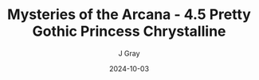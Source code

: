 ---
title: 'Mysteries of the Arcana - 4.5 Pretty Gothic Princess Chrystalline'
alt: 'Mysteries of the Arcana'
date: '2024-10-03'
author: 'J Gray'
artist: 'Gennifer'
---